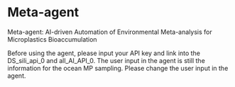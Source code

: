 # Meta-agent
Meta-agent: AI-driven Automation of Environmental Meta-analysis for Microplastics Bioaccumulation

Before using the agent, please input your API key and link into the DS_sili_api_0 and all_AI_API_0.
The user input in the agent is still the information for the ocean MP sampling. Please change the user input in the agent.
